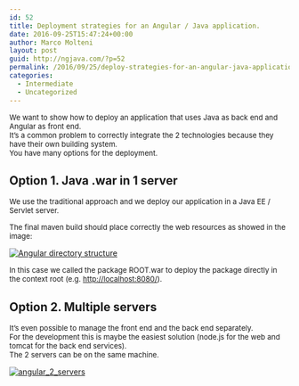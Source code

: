 ```yaml
---
id: 52
title: Deployment strategies for an Angular / Java application.
date: 2016-09-25T15:47:24+00:00
author: Marco Molteni
layout: post
guid: http://ngjava.com/?p=52
permalink: /2016/09/25/deploy-strategies-for-an-angular-java-application/
categories:
  - Intermediate
  - Uncategorized
---
```

<span style="font-size: small;">We want to show how to deploy an application that uses Java as back end and Angular as front end.<br /> </span><span style="font-size: small;">It’s a common problem to correctly integrate the 2 technologies because they have their own building system.<br /> </span><span style="font-size: small;">You have many options for the deployment.</span>

## Option 1. Java .war in 1 server

<span style="font-size: small;">We use the traditional approach and we deploy our application in a Java EE / Servlet server.</span>

<span style="font-size: small;">The final maven build should place correctly the web resources as showed in the image:</span>

[<img class="" style="background-image: none; padding-top: 0px; padding-left: 0px; display: inline; padding-right: 0px; border: 0px;" title="Angular directory structure" src="https://i1.wp.com/javaee.ch/wp-content/uploads/2016/09/Angular-directory-structure_thumb.png?resize=204%2C470" alt="Angular directory structure" border="0" data-recalc-dims="1" />](https://i1.wp.com/javaee.ch/wp-content/uploads/2016/09/Angular-directory-structure.png)

<span style="font-size: small;">In this case we called the package ROOT.war to deploy the package directly in the context root (e.g. </span>[<span style="font-size: small;">http://localhost:8080/</span>](http://localhost:8080/)<span style="font-size: small;">).</span>

## Option 2. Multiple servers

<span style="font-size: small;">It’s even possible to manage the front end and the back end separately.<br /> </span><span style="font-size: small;">For the development this is maybe the easiest solution (node.js for the web and tomcat for the back end services).<br /> </span><span style="font-size: small;">The 2 servers can be on the same machine.</span>

[<img class="" style="background-image: none; padding-top: 0px; padding-left: 0px; display: inline; padding-right: 0px; border: 0px;" title="angular_2_servers" src="https://i0.wp.com/javaee.ch/wp-content/uploads/2016/09/angular_2_servers_thumb.png?resize=216%2C240" alt="angular_2_servers" border="0" data-recalc-dims="1" />](https://i0.wp.com/javaee.ch/wp-content/uploads/2016/09/angular_2_servers.png)